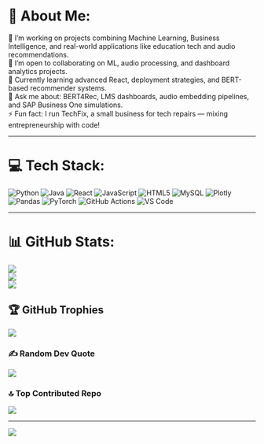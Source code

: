 # 💫 About Me:
🔭 I’m working on projects combining Machine Learning, Business Intelligence, and real-world applications like education tech and audio recommendations.<br>
👯 I’m open to collaborating on ML, audio processing, and dashboard analytics projects.<br>
🌱 Currently learning advanced React, deployment strategies, and BERT-based recommender systems.<br>
💬 Ask me about: BERT4Rec, LMS dashboards, audio embedding pipelines, and SAP Business One simulations.<br>
⚡ Fun fact: I run TechFix, a small business for tech repairs — mixing entrepreneurship with code!

---

# 💻 Tech Stack:
![Python](https://img.shields.io/badge/python-3670A0?style=for-the-badge&logo=python&logoColor=ffdd54)
![Java](https://img.shields.io/badge/java-%23ED8B00.svg?style=for-the-badge&logo=openjdk&logoColor=white)
![React](https://img.shields.io/badge/react-%2320232a.svg?style=for-the-badge&logo=react&logoColor=%2361DAFB)
![JavaScript](https://img.shields.io/badge/javascript-%23323330.svg?style=for-the-badge&logo=javascript&logoColor=%23F7DF1E)
![HTML5](https://img.shields.io/badge/html5-%23E34F26.svg?style=for-the-badge&logo=html5&logoColor=white)
![MySQL](https://img.shields.io/badge/mysql-4479A1.svg?style=for-the-badge&logo=mysql&logoColor=white)
![Plotly](https://img.shields.io/badge/Plotly-%233F4F75.svg?style=for-the-badge&logo=plotly&logoColor=white)
![Pandas](https://img.shields.io/badge/pandas-%23150458.svg?style=for-the-badge&logo=pandas&logoColor=white)
![PyTorch](https://img.shields.io/badge/PyTorch-%23EE4C2C.svg?style=for-the-badge&logo=PyTorch&logoColor=white)
![GitHub Actions](https://img.shields.io/badge/github%20actions-%232671E5.svg?style=for-the-badge&logo=githubactions&logoColor=white)
![VS Code](https://img.shields.io/badge/vscode-007ACC?style=for-the-badge&logo=visual-studio-code&logoColor=white)

---

# 📊 GitHub Stats:
![](https://github-readme-stats.vercel.app/api?username=ArielBubis&theme=one_dark_pro&hide_border=false&include_all_commits=false&count_private=true)<br/>
![](https://github-readme-streak-stats.herokuapp.com/?user=ArielBubis&theme=one_dark_pro&hide_border=false)<br/>
![](https://github-readme-stats.vercel.app/api/top-langs/?username=ArielBubis&theme=one_dark_pro&hide_border=false&layout=compact)

## 🏆 GitHub Trophies
![](https://github-profile-trophy.vercel.app/?username=ArielBubis&theme=onedark&no-frame=true&no-bg=false&margin-w=4)

### ✍️ Random Dev Quote
![](https://quotes-github-readme.vercel.app/api?type=horizontal&theme=tokyonight)

### 🔝 Top Contributed Repo
![](https://github-contributor-stats.vercel.app/api?username=ArielBubis&limit=5&theme=one_dark_pro&combine_all_yearly_contributions=true)

---
[![](https://visitcount.itsvg.in/api?id=ArielBubis&icon=0&color=0)](https://visitcount.itsvg.in)

<!-- Created with ❤️ by Ariel Bubis -->
